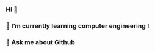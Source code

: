 ### Hi 👋
### 🌱 I’m currently learning computer engineering ! 
### 💬 Ask me about Github


<!--
**chaaerim/chaaerim** is a ✨ _special_ ✨ repository because its `README.md` (this file) appears on your GitHub profile.

[Github Stats](https://github-readme-stats.vercel.app/api?username=biud436&show_icons=true)

